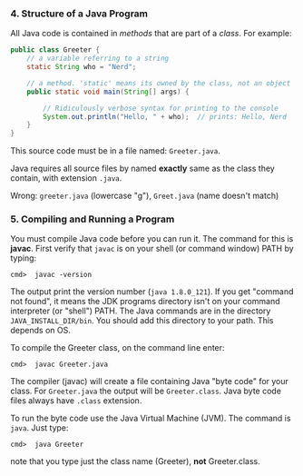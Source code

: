 
### 4. Structure of a Java Program

All Java code is contained in *methods* that are part of a *class*.
For example:
```java
public class Greeter {
    // a variable referring to a string
    static String who = "Nerd";

    // a method. 'static' means its owned by the class, not an object
    public static void main(String[] args) {

        // Ridiculously verbose syntax for printing to the console
        System.out.println("Hello, " + who);  // prints: Hello, Nerd
    }
}
```

This source code must be in a file named: `Greeter.java`.

Java requires all source files by named **exactly** same as the class they contain, with extension `.java`.

Wrong: `greeter.java` (lowercase "g"), `Greet.java` (name doesn't match)

### 5. Compiling and Running a Program

You must compile Java code before you can run it. The command for this is **javac**. First verify that `javac` is on your shell (or command window) PATH by typing:
```
cmd>  javac -version
```
The output print the version number (`java 1.8.0_121`).
If you get "command not found", it means the JDK programs directory isn't on your command interpreter (or "shell") PATH.  The Java commands are in the directory `JAVA_INSTALL_DIR/bin`.  You should add this directory to your path. This depends on OS.

To compile the Greeter class, on the command line enter:
```
cmd>  javac Greeter.java
```

The compiler (javac) will create a file containing Java "byte code" for your class. For `Greeter.java` the output will be `Greeter.class`.  Java byte code files always have `.class` extension.

To run the byte code use the Java Virtual Machine (JVM).  The command is `java`.  Just type:
```
cmd>  java Greeter
```
note that you type just the class name (Greeter), **not** Greeter.class.
